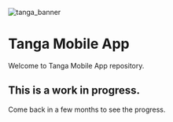![tanga_banner](https://user-images.githubusercontent.com/7549316/227628015-12d6e90f-c3e0-4693-8754-611b1bad366f.png)


# Tanga Mobile App
Welcome to Tanga Mobile App repository. 

## This is a work in progress.
Come back in a few months to see the progress.
